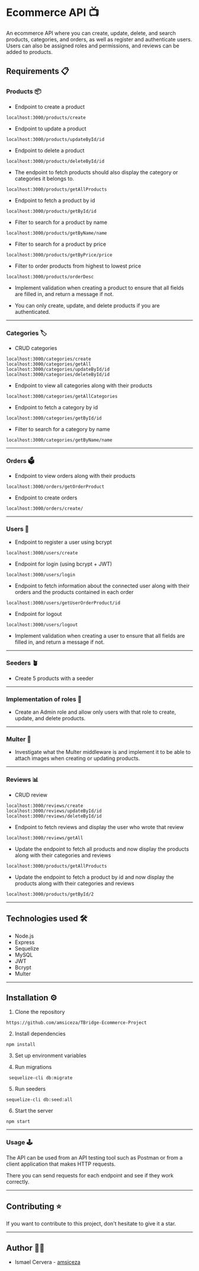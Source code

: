 # Ecommerce API 📺
An ecommerce API where you can create, update, delete, and search products, categories, and orders, as well as register and authenticate users. Users can also be assigned roles and permissions, and reviews can be added to products.

## Requirements 📋
### Products 📦
* Endpoint to create a product
```
localhost:3000/products/create
```
* Endpoint to update a product
```
localhost:3000/products/updateById/id
```
* Endpoint to delete a product
```
localhost:3000/products/deleteById/id
```
* The endpoint to fetch products should also display the category or categories it belongs to.
```
localhost:3000/products/getAllProducts
```

* Endpoint to fetch a product by id
```
localhost:3000/products/getById/id
```
* Filter to search for a product by name
```
localhost:3000/products/getByName/name
```
* Filter to search for a product by price
```
localhost:3000/products/getByPrice/price
```
* Filter to order products from highest to lowest price
```
localhost:3000/products/orderDesc
```

* Implement validation when creating a product to ensure that all fields are filled in, and return a message if not.

* You can only create, update, and delete products if you are authenticated.

---

### Categories 🏷
* CRUD categories
```
localhost:3000/categories/create
localhost:3000/categories/getAll
localhost:3000/categories/updateById/id
localhost:3000/categories/deleteById/id
```
* Endpoint to view all categories along with their products
```
localhost:3000/categories/getAllCategories
```
* Endpoint to fetch a category by id
```
localhost:3000/categories/getById/id
```
* Filter to search for a category by name
```
localhost:3000/categories/getByName/name
```

---

### Orders 🗳
* Endpoint to view orders along with their products
```
localhost:3000/orders/getOrderProduct
```
* Endpoint to create orders
```
localhost:3000/orders/create/
```

---


### Users 👤
* Endpoint to register a user using bcrypt
```
localhost:3000/users/create
```
* Endpoint for login (using bcrypt + JWT)
```
localhost:3000/users/login
```
* Endpoint to fetch information about the connected user along with their orders and the products contained in each order
```
localhost:3000/users/getUserOrderProduct/id
```
* Endpoint for logout
```
localhost:3000/users/logout
```
* Implement validation when creating a user to ensure that all fields are filled in, and return a message if not.

---

### Seeders 🪴
* Create 5 products with a seeder

--- 

### Implementation of roles 👥
* Create an Admin role and allow only users with that role to create, update, and delete products.

---

### Multer 🌅
* Investigate what the Multer middleware is and implement it to be able to attach images when creating or updating products.

---

### Reviews 📊
* CRUD review
```
localhost:3000/reviews/create
localhost:3000/reviews/updateById/id
localhost:3000/reviews/deleteById/id

```

* Endpoint to fetch reviews and display the user who wrote that review
```
localhost:3000/reviews/getAll
```
* Update the endpoint to fetch all products and now display the products along with their categories and reviews
```
localhost:3000/products/getAllProducts
```
* Update the endpoint to fetch a product by id and now display the products along with their categories and reviews
```
localhost:3000/products/getById/2
```

---

## Technologies used 🛠
* Node.js
* Express
* Sequelize
* MySQL
* JWT
* Bcrypt
* Multer

---

## Installation ⚙️
1. Clone the repository
```
https://github.com/amsiceza/TBridge-Ecommerce-Project
```
2. Install dependencies
```
npm install
```
3. Set up environment variables

4. Run migrations
```
 sequelize-cli db:migrate
```
5. Run seeders
```
sequelize-cli db:seed:all
```
6. Start the server
```
npm start
```

---

### Usage 🕹
The API can be used from an API testing tool such as Postman or from a client application that makes HTTP requests.

There you can send requests for each endpoint and see if they work correctly.

---

## Contributing ⭐
If you want to contribute to this project, don't hesitate to give it a star.

---

## Author 🧑‍💻
* Ismael Cervera - [amsiceza](https://github.com/amsiceza)
